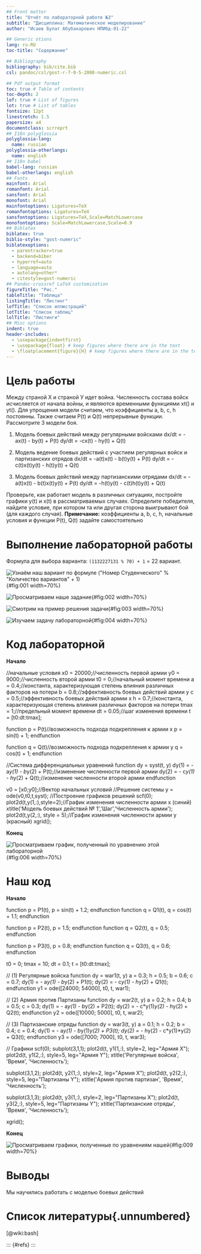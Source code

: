 ```yaml
---
## Front matter
title: "Отчёт по лабораторной работе №3"
subtitle: "Дисциплина: Математическое моделирование"
author: "Исаев Булат Абубакарович НПИбд-01-22"

## Generic otions
lang: ru-RU
toc-title: "Содержание"

## Bibliography
bibliography: bib/cite.bib
csl: pandoc/csl/gost-r-7-0-5-2008-numeric.csl

## Pdf output format
toc: true # Table of contents
toc-depth: 2
lof: true # List of figures
lot: true # List of tables
fontsize: 12pt
linestretch: 1.5
papersize: a4
documentclass: scrreprt
## I18n polyglossia
polyglossia-lang:
  name: russian
polyglossia-otherlangs:
  name: english
## I18n babel
babel-lang: russian
babel-otherlangs: english
## Fonts
mainfont: Arial
romanfont: Arial
sansfont: Arial
monofont: Arial
mainfontoptions: Ligatures=TeX
romanfontoptions: Ligatures=TeX
sansfontoptions: Ligatures=TeX,Scale=MatchLowercase
monofontoptions: Scale=MatchLowercase,Scale=0.9
## Biblatex
biblatex: true
biblio-style: "gost-numeric"
biblatexoptions:
  - parentracker=true
  - backend=biber
  - hyperref=auto
  - language=auto
  - autolang=other*
  - citestyle=gost-numeric
## Pandoc-crossref LaTeX customization
figureTitle: "Рис."
tableTitle: "Таблица"
listingTitle: "Листинг"
lofTitle: "Список иллюстраций"
lotTitle: "Список таблиц"
lolTitle: "Листинги"
## Misc options
indent: true
header-includes:
  - \usepackage{indentfirst}
  - \usepackage{float} # keep figures where there are in the text
  - \floatplacement{figure}{H} # keep figures where there are in the text
---
```


# Цель работы

Между страной Х и страной У идет война. Численность состава войск
исчисляется от начала войны, и являются временными функциями
xt() и yt(). Для упрощения модели считаем, что коэффициенты a, b, c, h постоянны. Также считаем P(t) и Q(t) непрерывные функции.
Рассмотрите 3 модели боя.

1. Модель боевых действий между регулярными войсками
dx/dt = -ax(t) - by(t) + P(t)
dy/dt = -cx(t) - hy(t) + Q(t)

2. Модель ведение боевых действий с участием регулярных войск и
партизанских отрядов 
dx/dt = -a(t)x(t) - b(t)y(t) + P(t)
dy/dt = -c(t)x(t)y(t) - h(t)y(t) + Q(t)

3. Модель боевых действий между партизанскими отрядами
dx/dt = -a(t)x(t) - b(t)x(t)y(t) + P(t)
dy/dt = -h(t)y(t) - c(t)h(t)y(t) + Q(t)

Проверьте, как работает модель в различных ситуациях, постройте графики
y(t) и x(t) в рассматриваемых случаях. Определите победителя, найдите условие, при котором та или другая сторона выигрывают бой (для каждого случая).
**Примечание:** коэффициенты a, b, c, h, начальные условия и функции P(t), Q(t) задайте самостоятельно


# Выполнение лабораторной работы

Формула для выбора варианта: `(1132227131 % 70) + 1` = 22 вариант.

![Узнаём наш вариант по формуле ("Номер Студенческого" % "Количество вариантов" + 1)](image/1.png){#fig:001 width=70%}


![Просматриваем наше задание](image/2.png){#fig:002 width=70%}


![Смотрим на пример решения задачи](image/3.png){#fig:003 width=70%}


![Изучаем задачу лабораторной](image/4.png){#fig:004 width=70%}


# Код лабораторной

**Начало**

//начальные условия
x0 = 20000;//численность первой армии
y0 = 9000;//численность второй армии
t0 = 0;//начальный момент времени
a = 0.4;//константа, характеризующая степень влияния различных факторов на потери
b = 0.8;//эффективность боевых действий армии у
c = 0.5;//эффективность боевых действий армии х
h = 0.7;//константа, характеризующая степень влияния различных факторов на потери
tmax = 1;//предельный момент времени
dt = 0.05;//шаг изменения времени
t = [t0:dt:tmax];

function p = P(t)//возможность подхода подкрепления к армии х
p = sin(t) + 1;
endfunction

function q = Q(t)//возможность подхода подкрепления к армии у
q = cos(t) + 1;
endfunction

//Система дифференциальных уравнений
function dy = syst(t, y)
dy(1) = - a*y(1) - b*y(2) + P(t);//изменение численности первой армии
dy(2) = - c*y(1) - h*y(2) + Q(t);//изменение численности второй армии
endfunction

v0 = [x0;y0];//Вектор начальных условий
//Решение системы
y = ode(v0,t0,t,syst);
//Построение графиков решений
scf(0);
plot2d(t,y(1,:),style=2);//График изменения численности армии х (синий)
xtitle('Модель боевых действий № 1','Шаг','Численность армии');
plot2d(t,y(2,:), style = 5);//График изменения численности армии у (красный)
xgrid();

**Конец**


![Просматриваем график, полученный по уравнению этой лабораторной](image/6.png){#fig:006 width=70%}


# Наш код

**Начало**

function p = P1(t), p = sin(t) + 1.2; endfunction
function q = Q1(t), q = cos(t) + 1.1; endfunction


function p = P2(t), p = 1.5; endfunction
function q = Q2(t), q = 0.5; endfunction


function p = P3(t), p = 0.8; endfunction
function q = Q3(t), q = 0.6; endfunction


t0 = 0;
tmax = 10;
dt = 0.1;
t = [t0:dt:tmax];


// (1) Регулярные войска
function dy = war1(t, y)
    a = 0.3; h = 0.5; b = 0.6; c = 0.7;
    dy(1) = - a*y(1) - b*y(2) + P1(t);
    dy(2) = - c*y(1) - h*y(2) + Q1(t);
endfunction
y1 = ode([24000; 54000], t0, t, war1);


// (2) Армия против Партизаны
function dy = war2(t, y)
    a = 0.2; h = 0.4; b = 0.5; c = 0.3;
    dy(1) = - a*y(1) - b*y(2) + P2(t);
    dy(2) = - c*y(1)*y(2) - h*y(2) + Q2(t);
endfunction
y2 = ode([10000; 5000], t0, t, war2);


// (3) Партизанские отряды
function dy = war3(t, y)
    a = 0.1; h = 0.2; b = 0.4; c = 0.4;
    dy(1) = - a*y(1) - b*y(1)*y(2) + P3(t);
    dy(2) = - h*y(2) - c*y(1)*y(2) + Q3(t);
endfunction
y3 = ode([7000; 7000], t0, t, war3);


// Графики
scf(0);
subplot(3,1,1);
plot2d(t, y1(1,:), style=2, leg="Армия X");
plot2d(t, y1(2,:), style=5, leg="Армия Y");
xtitle('Регулярные войска', 'Время', 'Численность');

subplot(3,1,2);
plot2d(t, y2(1,:), style=2, leg="Армия X");
plot2d(t, y2(2,:), style=5, leg="Партизаны Y");
xtitle('Армия против партизан', 'Время', 'Численность');

subplot(3,1,3);
plot2d(t, y3(1,:), style=2, leg="Партизаны X");
plot2d(t, y3(2,:), style=5, leg="Партизаны Y");
xtitle('Партизанские отряды', 'Время', 'Численность');

xgrid();


**Конец**

![Просматриваем графики, полученные по уравнениям нашей](image/9.png){#fig:009 width=70%}


# Выводы

Мы научились работать с моделью боевых действий


# Список литературы{.unnumbered}
[@wiki:bash]

::: {#refs}
:::